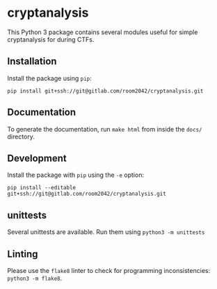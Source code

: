 # cryptanalysis
This Python 3 package contains several modules useful for simple cryptanalysis for during CTFs.

## Installation
Install the package using `pip`:

```
pip install git+ssh://git@gitlab.com/room2042/cryptanalysis.git
```

## Documentation
To generate the documentation, run `make html` from inside the `docs/` directory.

## Development
Install the package with `pip` using the `-e` option:

```
pip install --editable git+ssh://git@gitlab.com/room2042/cryptanalysis.git
```

## unittests
Several unittests are available.
Run them using `python3 -m unittests`

## Linting
Please use the `flake8` linter to check for programming inconsistencies: `python3 -m flake8`.
